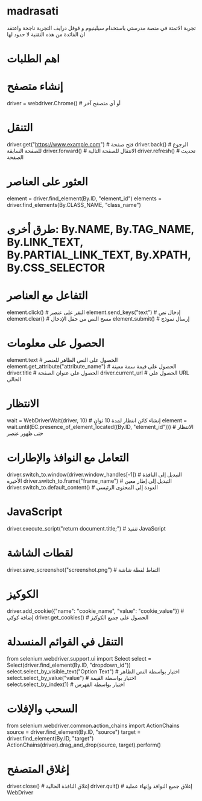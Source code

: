 # madrasati
تجربة الاتمتة في منصة مدرستي باستخدام سيلينيوم و قوقل درايف
التجربة ناجحة واعتقد ان الفائدة من هذه التقنية لا حدود لها 




# اهم الطلبات 

# إنشاء متصفح
driver = webdriver.Chrome()  # أو أي متصفح آخر

# التنقل
driver.get("https://www.example.com")  # فتح صفحة
driver.back()  # الرجوع للصفحة السابقة
driver.forward()  # الانتقال للصفحة التالية
driver.refresh()  # تحديث الصفحة

# العثور على العناصر
element = driver.find_element(By.ID, "element_id")
elements = driver.find_elements(By.CLASS_NAME, "class_name")
# طرق أخرى: By.NAME, By.TAG_NAME, By.LINK_TEXT, By.PARTIAL_LINK_TEXT, By.XPATH, By.CSS_SELECTOR

# التفاعل مع العناصر
element.click()  # النقر على عنصر
element.send_keys("text")  # إدخال نص
element.clear()  # مسح النص من حقل الإدخال
element.submit()  # إرسال نموذج

# الحصول على معلومات
element.text  # الحصول على النص الظاهر للعنصر
element.get_attribute("attribute_name")  # الحصول على قيمة سمة معينة
driver.title  # الحصول على عنوان الصفحة
driver.current_url  # الحصول على URL الحالي

# الانتظار
wait = WebDriverWait(driver, 10)  # إنشاء كائن انتظار لمدة 10 ثوانٍ
element = wait.until(EC.presence_of_element_located((By.ID, "element_id")))  # الانتظار حتى ظهور عنصر

# التعامل مع النوافذ والإطارات
driver.switch_to.window(driver.window_handles[-1])  # التبديل إلى النافذة الأخيرة
driver.switch_to.frame("frame_name")  # التبديل إلى إطار معين
driver.switch_to.default_content()  # العودة إلى المحتوى الرئيسي

# JavaScript
driver.execute_script("return document.title;")  # تنفيذ JavaScript

# لقطات الشاشة
driver.save_screenshot("screenshot.png")  # التقاط لقطة شاشة

# الكوكيز
driver.add_cookie({"name": "cookie_name", "value": "cookie_value"})  # إضافة كوكي
driver.get_cookies()  # الحصول على جميع الكوكيز

# التنقل في القوائم المنسدلة
from selenium.webdriver.support.ui import Select
select = Select(driver.find_element(By.ID, "dropdown_id"))
select.select_by_visible_text("Option Text")  # اختيار بواسطة النص الظاهر
select.select_by_value("value")  # اختيار بواسطة القيمة
select.select_by_index(1)  # اختيار بواسطة الفهرس

# السحب والإفلات
from selenium.webdriver.common.action_chains import ActionChains
source = driver.find_element(By.ID, "source")
target = driver.find_element(By.ID, "target")
ActionChains(driver).drag_and_drop(source, target).perform()

# إغلاق المتصفح
driver.close()  # إغلاق النافذة الحالية
driver.quit()  # إغلاق جميع النوافذ وإنهاء عملية WebDriver

